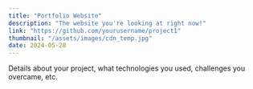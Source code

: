 ```yaml
---
title: "Portfolio Website"
description: "The website you're looking at right now!"
link: "https://github.com/yourusername/project1"
thumbnail: "/assets/images/cdn_temp.jpg"
date: 2024-05-28
---
```


Details about your project, what technologies you used, challenges you overcame, etc.
